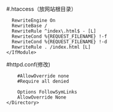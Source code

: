 #.htaccess（放网站根目录）
```<IfModule mod_rewrite.c>
  RewriteEngine On
  RewriteBase /
  RewriteRule ^index\.html$ - [L]
  RewriteCond %{REQUEST_FILENAME} !-f
  RewriteCond %{REQUEST_FILENAME} !-d
  RewriteRule . /index.html [L]
</IfModule>
```


#httpd.conf(修改)
```<Directory />
    #AllowOverride none
    #Require all denied

    Options FollowSymLinks
    AllowOverride None
</Directory>
```